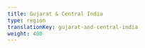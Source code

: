 ```yaml
---
title: Gujarat & Central India
type: region
translationKey: gujarat-and-central-india
weight: 400
---
```


